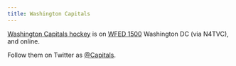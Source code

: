 ```yaml
---
title: Washington Capitals
---
```

[Washington Capitals hockey] is on [WFED 1500] Washington DC (via N4TVC), and online.

Follow them on Twitter as [@Capitals].

[Washington Capitals hockey]:https://www.nhl.com/capitals/multimedia/caps-radio-247
[WFED 1500]:http://n4tvc.zapto.org:8073/?f=1500.00amz10
[@Capitals]:https://twitter.com/Capitals
